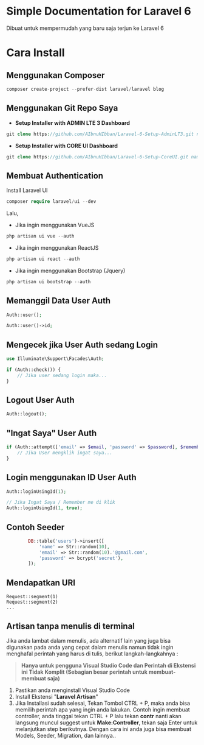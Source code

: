 # Simple Documentation for Laravel 6

Dibuat untuk mempermudah yang baru saja terjun ke Laravel 6

# Cara Install

## Menggunakan Composer
```php
composer create-project --prefer-dist laravel/laravel blog
```

## Menggunakan Git Repo Saya

 - **Setup Installer with ADMIN LTE 3 Dashboard**
```php
git clone https://github.com/AIbnuHIbban/Laravel-6-Setup-AdminLT3.git nama_project
```
 - **Setup Installer with CORE UI Dashboard**
```php
git clone https://github.com/AIbnuHIbban/Laravel-6-Setup-CoreUI.git nama_project
```
## Membuat Authentication

Install Laravel UI
```php
composer require laravel/ui --dev
```

Lalu,

 - Jika ingin menggunakan VueJS
 ```php
php artisan ui vue --auth
```
 - Jika ingin menggunakan ReactJS
 ```php
php artisan ui react --auth
``` 
 - Jika ingin menggunakan Bootstrap (Jquery)
  ```php
php artisan ui bootstrap --auth
```

## Memanggil Data User Auth
```php
Auth::user();
```
```php
Auth::user()->id;
```
## Mengecek jika User Auth sedang Login
```php
use Illuminate\Support\Facades\Auth;

if (Auth::check()) {
    // Jika user sedang login maka...
}
```
## Logout User Auth
```php
Auth::logout();
```
## "Ingat Saya" User Auth
```php
if (Auth::attempt(['email' => $email, 'password' => $password], $remember)) {
    // Jika User mengklik ingat saya...
}
```

## Login menggunakan ID User Auth
```php
Auth::loginUsingId(1);

// Jika Ingat Saya / Remember me di klik 
Auth::loginUsingId(1, true);
```



## Contoh Seeder
```php
		DB::table('users')->insert([
            'name' => Str::random(10),
            'email' => Str::random(10).'@gmail.com',
            'password' => bcrypt('secret'),
        ]);
```
## Mendapatkan URI 
```
Request::segment(1) 
Request::segment(2) 
...

```

## Artisan tanpa menulis di terminal
Jika anda lambat dalam menulis, ada alternatif lain yang juga bisa digunakan pada anda yang cepat dalam menulis namun tidak ingin menghafal perintah yang harus di tulis, berikut langkah-langkahnya :

> **Hanya untuk pengguna Visual Studio Code dan Perintah di Ekstensi ini Tidak Komplit (Sebagian besar perintah untuk membuat-membuat saja)**

 1. Pastikan anda menginstall Visual Studio Code
 2. Install Ekstensi "**Laravel Artisan**"
 3. Jika Installasi sudah selesai, Tekan Tombol CTRL + P, maka anda bisa memilih perintah apa yang ingin anda lakukan. 
Contoh ingin membuat controller, anda tinggal tekan CTRL + P lalu tekan **contr** nanti akan langsung muncul suggest untuk **Make:Controller**, tekan saja Enter untuk melanjutkan step berikutnya.
Dengan cara ini anda juga bisa membuat Models, Seeder, Migration, dan lainnya..


